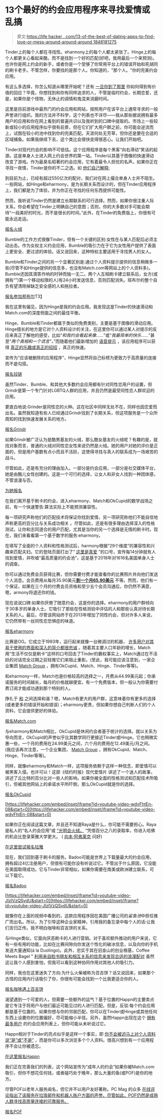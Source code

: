 # 13个最好的约会应用程序来寻找爱情或乱搞

> 原文:[https://life hacker . com/13-of-the-best-of-dating-apps-to-find-love-or-mess-around-around-around 1848181275](https://lifehacker.com/13-of-the-best-dating-apps-to-find-love-or-mess-around-1848181275)

Tinder上的每个人都在寻找性。eharmony上的每个人都太紧张了。Hinge上的每个人都更关心看起来酷，而不是找到一个好的匹配(好吧，我用最后一个来预测)。也许你是网上约会的新手，或者你是一个受够了你常用平台上的错误开始和死胡同的刷卡老手。不管怎样，你要找的是那个人。你知道的，"那个人。"你的完美约会应用。

有这么多选择，你怎么知道从哪里开始呢？还有 [一旦你到了那里](https://lifehacker.com/how-to-actually-get-good-responses-on-your-dating-app-1847740520) 你如何得到有价值的回应？毕竟，你想找到和你有同样追求的人，不管是临时约会，长期恋爱，还是，如果你是个怪物，无休止的调情和鬼混来消磨时间。

这里是目前游戏中最热门的约会应用和网站，按照用户在该平台上通常寻求的一般声誉进行组织。我的方法并不科学，这个列表也不详尽——我从那些据说拥有最多用户的应用和你在网上看到的普遍共识以及我听到的口碑中提取的。市场上一些较新或较小的应用程序似乎很有前景，但在它们扩大用户群之前，你可能会逆流而上，试图在较小的池中找到你的完美匹配。天涯何处无芳草，但你还是要在合适的区域捕鱼。如果我继续下去，这个类比会很快变得很恶心。让我们开始吧。

Tinder对现代约会的影响不可低估。这个应用程序是每个黑客“向右滑动”笑话的起源。这是单身人士进入网上约会世界的第一站。Tinder以其基于图像的快速滑动改变了游戏。作为最臭名昭著的约会应用，它有着最令人担忧的名声。如果你正在寻找一夜情，Tinder是你的不二之选。如 [他们自己解释:](https://tinder.com/about-tinder)

到目前为止，已经有超过550亿次的配对，我们对在网上撮合单身人士并不陌生。一些网站，如Hinge和eharmony，是为长期关系而设计的，但在Tinder应用程序上，我们都是为了体验，并为你正在寻找的任何东西提供可能性。

然而，我听说Tinder仍然是建立长期联系的可行选择。然而，如果你很注重人际关系，你会希望在Tinder上明确自己的意图；否则，你的大多数对手可能会期待“一段美好的时光，而不是很长的时间。”此外，在Tinder的免费版上，你很有可能永远走运。

[报名火绒](https://tinder.com/)

Bumble的工作方式很像Tinder，但有一个关键的区别:女性在与某人匹配后必须主动出击。作为女权主义约会应用，Bumble的吸引力在于它为女性用户提供了表面上更安全、更过滤的体验。话又说回来，这种特权主要适用于寻找男人的女人。

Bumble和Tinder之间的另一个显著区别是:通过个人资料提示提供的信息稍微多一些(尽管不如Hinge提供的信息多，也没有Match.com等网站上的个人资料多)。Bumble还因其滴答作响的时钟而独一无二。两个人互相刷卡建立联系后，女方(或拥有“”)第一个移动权限的人)有24小时发送信息，否则匹配消失。班布尔的整个自负有望清除掉缺乏安全感的人和拖拉者。

[报名参加邦布尔](https://bumble.com/)T3】

我在这里有偏见，因为Hinge是我的约会应用。我发现这是Tinder的快速滑动和Match.com的深度侧面之间的最佳平衡。

Hinge、Bumble和Tinder都属于类似的免费类别，主要是基于图像的滑动应用。Hinge擅长的地方是它对个人资料设计的关注，在这里你可以通过某人对提示的反应来真正了解他的感受，比如“*和我约会看起来像……*”或“*我最简单的快乐……*”甚至“*两个真相和一个谎言”。*”而随着他们最新增加的 [语音提示](https://www.theverge.com/2021/10/27/22746297/hinge-voice-notes-prompts-profile) ，该应用程序可以获得 [真正的乐趣或真正的招招](https://www.nbcnews.com/pop-culture/viral/hinges-new-voice-prompts-are-tiktok-hit-rcna5663) ，真正的快速。

宣传为“应该被删除的应用程序”，Hinge显然将自己标榜为更致力于高质量的连接而不是勾搭。

[报名铰链](https://www.hinge.co/)

虽然Tinder、Bumble、和其他大多数约会应用都有针对同性恋用户的设置，但Grindr是第一个专门针对LGBTQ人群的应用，并且仍然是最受同性恋人群欢迎的应用。

更直白地说:Grinder是同性恋的火种。这在社区中同样无处不在，同样也因恋爱而出名。虽然我知道有些人已经通过Grindr找到了长期关系，但这项服务是一个众所周知的找到快速发展关系的地方。

[报名Grindr](https://help.grindr.com/hc/en-us/articles/1500008632962-Creating-an-account)

如果Grindr被广泛认为是酷男基友的火绒，那么酷女基友的火绒呢？有趣的是，就找对象而言，普通的火绒对同性恋女性来说仍然是火绒。她的用户对她的评价是正面的，但是用户基数有点小而且不活跃，这使得寻找与真人的联系成为一场艰苦的战斗。

尽管如此，还是有充分的理由加入。一部分是约会应用，一部分是社交媒体平台，她是由酷儿女性创建的。这是一个可行的选择，让女人和非女人找到一种团体感，不管浪漫与否。

[为她报名](https://apps.apple.com/us/app/her-lesbians-lgbtq-dating-app/id573328837)

在我们离开基于刷卡的约会，进入eharmony、Match和OkCupid的数学战场之前，有一个快速警告:算法实际上不能预测兼容性。

每一项研究声称他们的匹配技术将保证你找到爱情，另一项研究称他们不能自信地声称更高的百分比与关系成功相关 。尽管如此，还是有很多理由选择深入的性格测试，让你和志同道合的用户匹配，尤其是当你的另一个选择是无情的刷卡时。现在，我们来看看第一个基于数字的服务:eharmony。

在填写了全面的个人资料和性格测试后，harmony根据“29个维度”的兼容性和兴趣来匹配夫妇。它的登陆页面打出了“ [这里是真爱](https://www.eharmony.com/tour/) ”的口号，宣传每14分钟就有人找到爱情，并吹嘘“最高质量的约会池”，这是基于2018年对1616名美国单身人士的调查。

你可以通过免费会员获得比赛，但你需要付费才能查看你的比赛照片并向他们发送个人消息。会员费用从每月35.90美元[**到一个月65.90美元**](https://healthyframework.com/dating/cost/eharmony/) 不等。然而，他们有一个保证，如果在三个月的付费会员资格和至少五个会员沟通后，你仍然不满意，嗯，armony将退还你的钱。

现在说说口碑:如果你厌倦了随意约会，这是你的选择。eharmony的用户群倾向于30多岁的单身人士。它吸引了那些在性格测验中评估的人和那些认真对待长期关系的人。最后，尽管该网站终于在2013年增加了同性约会，但对许多人来说，它仍然带有一丝同性恋恐惧症的味道。

[报名eharmony](https://www.eharmony.com/)

比赛是OG。它成立于1993年，运行起来就像一台微调过的机器， [许多用户对其易于使用的界面和深入的简介都很忠诚](https://healthyframework.com/dating/review/match/) 。随着其主要人口年龄的增长，Match用“生活不仅仅是刷卡”这样的口号回击了Tinder的霸权事实上，Match通过在不活跃的对话完全过期之前轻推它们来阻止重影。(至此，我可能应该注意到，一家企业集团 [Match Group](https://mtch.com/) ，拥有OkCupid、Match、Hinge、Tinder等等)。

和eharmony一样，Match也是价格较高的选择之一，月费从44.99美元起；你承诺服务的时间越长，每月的价格就越便宜。有一个免费版本，但一般认为你需要付费订阅才能成功遇到那个特别的人。

挣扎于 [和](https://mashable.com/review/eharmony-vs-match) 之间选择和谐？嗯，Match有更大的用户群，这意味着你有更多的选择(或者更多的错误开始和错误)；eharmony更贵，但如果你想自己判断人们的个人资料，它会提供更好的体验。

[报名Match.com](https://www.match.com/)

与eharmony和Match相比，OkCupid是休闲约会者基于统计的选择。就以关系为导向而言，OkCupid的声誉似乎比其数学同行更接近Tinder或Hinge。它也稍微实惠一些，一个月的费用在24.99美元之间，六个月的费用在12.49美元/月之间。(我应该再次注意，一个企业集团， [Match Group](https://mtch.com/) ，拥有OkCupid、Match、Hinge、Tinder等等)。

同样，就像eharmony和Match一样，这项服务依赖于这样一种信念，即爱情可以被黑客入侵。也许可以！这部《纽约时报》现代爱情片 讲述了一个迷人的故事，讲述了丘比特的百分比对一些人的影响。如果你被全面的性格测试和匹配技术所吸引，但被其他网站上的承诺水平所吓倒，那么OkCupid就是你的选择。

[报名OkCupid](https://www.okcupid.com/)

 [https://lifehacker.com/embed/inset/iframe?id=youtube-video-wdvFhtEn-08&start=0](https://lifehacker.com/embed/inset/iframe?id=youtube-video-wdvFhtEn-08&start=0) 

如果你正在阅读这篇文章，并且还不知道Raya是什么，你可能不需要担心。Raya是私人的“名人约会应用”或 [“光明会火绒。](https://www.nytimes.com/2018/06/27/style/raya-dating-app.html) “凭借百分之八的录取率，你进入哈佛的机会比登录莱雅大学更大。 ( [向本·阿弗莱克](https://pagesix.com/2021/05/04/tiktok-user-claims-ben-affleck-sent-video-after-meeting-on-raya/) 问好)

[在这里尝试报名拉雅](https://www.rayatheapp.com/)

现在，我们回到基于刷卡的服务。Badoo可能是世界上下载量最大的约会应用，拥有超过4亿注册用户，但很有可能你没有听说过它。不管出于什么原因，它没能在美国取得成功。它与Tinder非常相似，如果你需要在南美或欧洲建立联系，可以下载它。

[报名Badoo](https://badoo.com/)

 [https://lifehacker.com/embed/inset/iframe?id=youtube-video-JIzIVzQSvdU&start=0](https://lifehacker.com/embed/inset/iframe?id=youtube-video-JIzIVzQSvdU&start=0) 

就像你在上面的视频中看到的，这款应用程序因在美国广播公司的*鲨鱼池*中担任推广而出名。所以，为了引导这种企业家精神，引用我的备忘录中每个人的话:让我们言归正传。我不明白咖啡和百吉饼的关系。

与Hinge类似，它面向厌恶刷卡的人进行营销。对于喜欢额外推动的用户来说，它有一些有用的功能，比如在比赛间隙向你发送个性化的破冰信息，以及向你的手机发送大量通知(á la Duolingo)。此外，忠实于其在旧金山的创业根基，Coffee Meets Bagel " [利用来自脸书朋友和相互关系的信息来发现合适的浪漫配对](https://seoaves.com/coffee-meets-bagel-shark-tank-update/) 虽然这让我个人感到害怕，但我可以看到这种协同作用对其他人的吸引力。

同样，我也在这里迷失了方向:为什么火柴被称为百吉饼？话又说回来，如果那个古怪的应用内行话吸引了你，你很有可能会找到一个比我更适合你的人。

[报名咖啡遇上百吉饼](https://coffeemeetsbagel.com/)

渴望遇到一个可爱的人，但需要一些额外的运气？基于位置的Happn的主要卖点是它专注于将用户与他们最近可能见过的人进行匹配。但是，反驳:每个约会应用都是基于位置的。如果你想与你的邻居匹配，你可以在Tinder或Hinge或其他任何东西上设置你的位置偏好，尽可能缩小半径。另外，虽然Happn出现在这个 [拥有最多用户](https://www.businessofapps.com/data/dating-app-market/) 的约会应用列表上，但你可能从未听说过它。

Happn相对于Tinder的亮点似乎是这样一个事实，即 [你不会被迫马上对个人资料说“是”或“不是”](https://www.trustedreviews.com/news/happn-app-tips-3623037) ，而是你可以多次浏览多个个人资料。很高兴想到有一个应用程序不会让你被遗忘。

[在这里报名Happn](https://www.happn.com/en/)

我们正在完善我们的列表，这个网站宣传为“成年人的约会”如果你被Match.com吸引，但你不想花任何钱，或者碰巧处于晚年，那么大量的鱼(或POF)是你的地方。

尽管POF以老年人服务闻名，但它并不以用户友好著称。PC Mag 的众多 [在线评论指出了该服务在垃圾邮件和机器人账户方面的声誉。尽管如此，POF仍然是成熟人群寻找高质量连接的可靠服务。](https://www.pcmag.com/reviews/pof-plenty-of-fish)

[报名POF](https://www.pof.com/landing/grid-3/1/free-signup?lang=en&dating=US_gs_20210924_b_gb_text_547994370690&utm_medium=CampaignID%3D14760170323_AdGroupID%3D128041301895_Creative%3D547994370690_Network%3Dg_DeviceModel%3D_Value%3D_Placement%3D_Target%3D_Keyword%3Dplenty%20of%20fish%20dating)